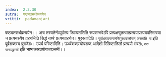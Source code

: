 ```yaml
---
index:  2.3.30
sutra:  षष्ठ्यतसर्थप्रत्ययेन
vritti:  padamanjari
---
```


षष्ठ्यतसर्थप्रत्ययेन।। अत्र तस्यतेर्नञ्पूर्वस्य क्विप्यतसिति रूपसम्भवेऽपि प्रत्यक्षश्रुतत्वात्प्रत्ययाप्रत्ययपरिभाषया च प्रत्ययस्यैव ग्रहणमिति सिद्धं नार्थः प्रत्ययग्रहणेन। पुरस्तादिति। `पूर्वाधरावराणामसिपुरधवश्चैषाम्` `अस्ताति च` इति पूर्वशब्दस्य पुरादेशः। उपर्य परिष्टादिति। ऊर्ध्वशब्दस्योपशब्द आदेशो रिल्रिष्टातिलौ प्रत्ययौ भवतः, `ततः पश्चाद्धस्ती` इति भाष्यकारप्रयोगात्पञ्चमी।। 

